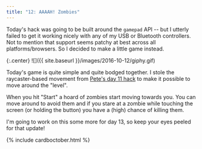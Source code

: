 ```yaml
---
title: "12: AAAAH! Zombies"
---
```


Today's hack was going to be built around the `gamepad` API -- but I utterly failed to get it working nicely with any of my USB or Bluetooth controllers. Not to mention that support seems patchy at best across all platforms/browsers. So I decided to make a little game instead.

<!-- more -->

{:.center}
![]({{ site.baseurl }}/images/2016-10-12/giphy.gif)

Today's game is quite simple and quite bodged together. I stole the raycaster-based movement from [Pete's day 11 hack](https://cardboctober.xyz/pete/11/) to make it possible to move around the "level".

When you hit "Start" a hoard of zombies start moving towards you. You can move around to avoid them and if you stare at a zombie while touching the screen (or holding the button) you have a (high) chance of killing them.

I'm going to work on this some more for day 13, so keep your eyes peeled for that update!

{% include cardboctober.html %}
